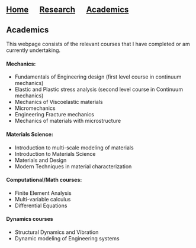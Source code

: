 ## [Home](https://avenkatraman31.github.io/)&nbsp;&nbsp;&nbsp;&nbsp;&nbsp;&nbsp;[Research](https://avenkatraman31.github.io/research.html)&nbsp;&nbsp;&nbsp;&nbsp;&nbsp;&nbsp;[Academics](https://avenkatraman31.github.io/academics.html)

## Academics

This webpage consists of the relevant courses that I have completed or am currently undertaking.

#### Mechanics:

- Fundamentals of Engineering design (first level course in continuum mechanics)  
- Elastic and Plastic stress analysis (second level course in Continuum mechanics)  
- Mechanics of Viscoelastic materials  
- Micromechanics
- Engineering Fracture mechanics
- Mechanics of materials with microstructure

#### Materials Science:

- Introduction to multi-scale modeling of materials
- Introduction to Materials Science
- Materials and Design
- Modern Techniques in material characterization

#### Computational/Math courses:

- Finite Element Analysis
- Multi-variable calculus
- Differential Equations

#### Dynamics courses

- Structural Dynamics and Vibration
- Dynamic modeling of Engineering systems

